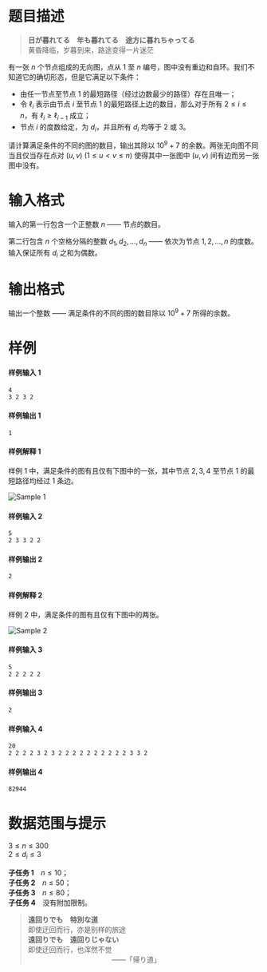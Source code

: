 
# 题目描述

> **日が暮れてる　年も暮れてる　途方に暮れちゃってる**  
> 黄昏降临，岁暮到来，路途变得一片迷茫

有一张 $n$ 个节点组成的无向图，点从 $1$ 至 $n$ 编号，图中没有重边和自环。我们不知道它的确切形态，但是它满足以下条件：
* 由任一节点至节点 $1$ 的最短路径（经过边数最少的路径）存在且唯一；
* 令 $\ell_i$ 表示由节点 $i$ 至节点 $1$ 的最短路径上边的数目，那么对于所有 $2 \leq i \leq n$，有 $\ell_i \geq \ell_{i-1}$ 成立；
* 节点 $i$ 的度数给定，为 $d_i$，并且所有 $d_i$ 均等于 $2$ 或 $3$。

请计算满足条件的不同的图的数目，输出其除以 $10^9 + 7$ 的余数。两张无向图不同当且仅当存在点对 $(u, v) \ (1 \leq u < v \leq n)$ 使得其中一张图中 $(u, v)$ 间有边而另一张图中没有。

# 输入格式

输入的第一行包含一个正整数 $n$ —— 节点的数目。

第二行包含 $n$ 个空格分隔的整数 $d_1, d_2, \ldots, d_n$ —— 依次为节点 $1, 2, \ldots, n$ 的度数。输入保证所有 $d_i$ 之和为偶数。

# 输出格式

输出一个整数 —— 满足条件的不同的图的数目除以 $10^9 + 7$ 所得的余数。

# 样例

#### 样例输入 1
```plain
4
3 2 3 2
```

#### 样例输出 1
```plain
1
```

#### 样例解释 1

样例 1 中，满足条件的图有且仅有下图中的一张，其中节点 $2, 3, 4$ 至节点 $1$ 的最短路径均经过 $1$ 条边。

<!-- Orig: https://ooo.0o0.ooo/2017/06/20/59491a609f0ab.png -->
<!-- Del link: https://sm.ms/delete/fcuKl5GhA4jWPns -->
![Sample 1](source/loj/6094/img/aHR0cHM6Ly9pLmxvbGkubmV0LzIwMTgvMDQvMTQvNWFkMWM4NWU0Njc1Ni5wbmc=.png)

#### 样例输入 2
```plain
5
2 3 3 2 2
```

#### 样例输出 2
```plain
2
```

#### 样例解释 2

样例 2 中，满足条件的图有且仅有下图中的两张。

<!-- Orig: https://ooo.0o0.ooo/2017/06/20/59491a60b2d89.png -->
<!-- Del link: https://sm.ms/delete/5F8AjEDXcuGS3R4 -->
![Sample 2](source/loj/6094/img/aHR0cHM6Ly9pLmxvbGkubmV0LzIwMTgvMDQvMTQvNWFkMWM4NWU0ZWVmMy5wbmc=.png)

#### 样例输入 3
```plain
5
2 2 2 2 2
```

#### 样例输出 3
```plain
2
```

#### 样例输入 4
```plain
20
2 2 2 2 3 2 3 2 2 2 2 2 2 2 2 2 2 3 3 2
```

#### 样例输出 4
```plain
82944
```

# 数据范围与提示

$3 \leq n \leq 300$  
$2 \leq d_i \leq 3$

**子任务 1**　$n \leq 10$；  
**子任务 2**　$n \leq 50$；  
**子任务 3**　$n \leq 80$；  
**子任务 4**　没有附加限制。

> **遠回りでも　特別な道**  
> 即使迂回而行，亦是别样的旅途  
> **遠回りでも　遠回りじゃない**  
> 即使迂回而行，也浑然不觉  
> 　　　　　　　　　　　　——「帰り道」

